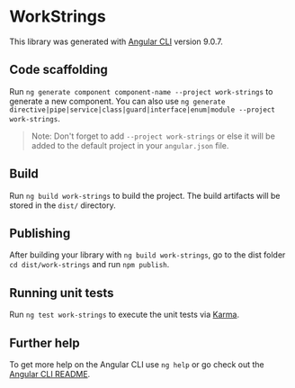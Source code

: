 # WorkStrings

This library was generated with [Angular CLI](https://github.com/angular/angular-cli) version 9.0.7.

## Code scaffolding

Run `ng generate component component-name --project work-strings` to generate a new component. You can also use `ng generate directive|pipe|service|class|guard|interface|enum|module --project work-strings`.
> Note: Don't forget to add `--project work-strings` or else it will be added to the default project in your `angular.json` file. 

## Build

Run `ng build work-strings` to build the project. The build artifacts will be stored in the `dist/` directory.

## Publishing

After building your library with `ng build work-strings`, go to the dist folder `cd dist/work-strings` and run `npm publish`.

## Running unit tests

Run `ng test work-strings` to execute the unit tests via [Karma](https://karma-runner.github.io).

## Further help

To get more help on the Angular CLI use `ng help` or go check out the [Angular CLI README](https://github.com/angular/angular-cli/blob/master/README.md).
